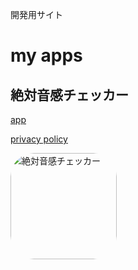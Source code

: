 開発用サイト

# my apps
## 絶対音感チェッカー
[app](https://apps.apple.com/jp/app/%E7%B5%B6%E5%AF%BE%E9%9F%B3%E6%84%9F%E3%83%81%E3%82%A7%E3%83%83%E3%82%AB%E3%83%BC/id1605432862)

[privacy policy](/privacyPolicy/AbsolutePitchChecker.md)

<p>
<a href="https://apps.apple.com/us/app/%E7%B5%B6%E5%AF%BE%E9%9F%B3%E6%84%9F%E3%83%81%E3%82%A7%E3%83%83%E3%82%AB%E3%83%BC/id1605432862?itscg=30200&amp;itsct=apps_box_appicon" style="width: 170px; height: 170px; border-radius: 22%; overflow: hidden; display: inline-block; vertical-align: middle;"><img src="https://is2-ssl.mzstatic.com/image/thumb/Purple116/v4/f8/0e/ed/f80eed13-2f27-814d-2c31-ff6c198698c1/AppIcon-1x_U007emarketing-0-10-0-85-220.png/540x540bb.jpg&h=78cdfb59c2a6e217cdb0f6dbb824ead6" alt="絶対音感チェッカー" style="width: 170px; height: 170px; border-radius: 22%; overflow: hidden; display: inline-block; vertical-align: middle;"></a>
</p>
